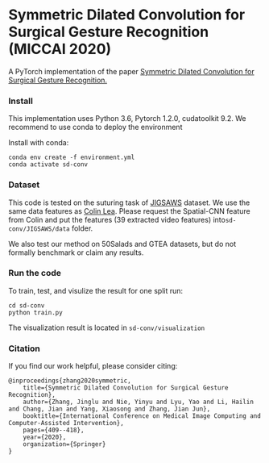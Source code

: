 # Symmetric Dilated Convolution for Surgical Gesture Recognition (MICCAI 2020)

A PyTorch implementation of the
paper [Symmetric Dilated Convolution for Surgical Gesture Recognition.](https://arxiv.org/pdf/2007.06373.pdf)

### Install

This implementation uses Python 3.6, Pytorch 1.2.0, cudatoolkit 9.2. We recommend to use conda to deploy the environment

Install with conda:

    conda env create -f environment.yml
    conda activate sd-conv

### Dataset

This code is tested on the suturing task of [JIGSAWS](https://cirl.lcsr.jhu.edu/research/hmm/datasets/jigsaws_release/)
dataset. We use the same data features as [Colin Lea](https://github.com/colincsl/TemporalConvolutionalNetworks). Please
request the Spatial-CNN feature from Colin and put the features (39 extracted video features) into`sd-conv/JIGSAWS/data`
folder.

We also test our method on 50Salads and GTEA datasets, but do not formally benchmark or claim any results.

### Run the code

To train, test, and visulize the result for one split run:

    cd sd-conv
    python train.py

The visualization result is located in `sd-conv/visualization`

### Citation

If you find our work helpful, please consider citing:

    @inproceedings{zhang2020symmetric,
        title={Symmetric Dilated Convolution for Surgical Gesture Recognition},
        author={Zhang, Jinglu and Nie, Yinyu and Lyu, Yao and Li, Hailin and Chang, Jian and Yang, Xiaosong and Zhang, Jian Jun},
        booktitle={International Conference on Medical Image Computing and Computer-Assisted Intervention},
        pages={409--418},
        year={2020},
        organization={Springer}
    }
